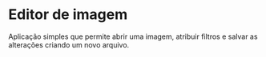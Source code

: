 <h1>Editor de imagem</h1>

Aplicação simples que permite abrir uma imagem, atribuir filtros e salvar as alterações criando um novo arquivo.
